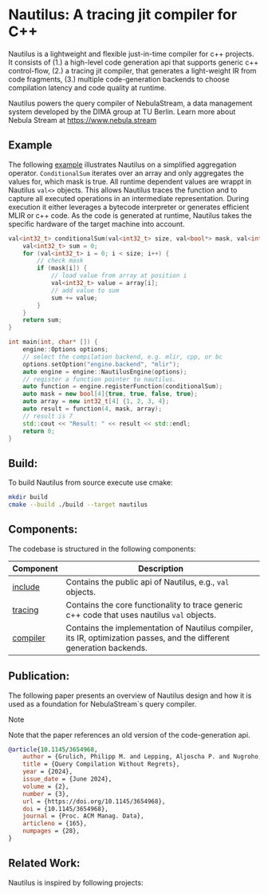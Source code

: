 # Nautilus: A tracing jit compiler for C++

Nautilus is a lightweight and flexible just-in-time compiler for c++ projects.
It consists of (1.) a high-level code generation api that supports generic c++ control-flow,
(2.) a tracing jit compiler, that generates a light-weight IR from code fragments,
(3.) multiple code-generation backends to choose compilation latency and code quality at runtime.

Nautilus powers the query compiler of NebulaStream,
a data management system developed by the DIMA group at TU Berlin.
Learn more about Nebula Stream at https://www.nebula.stream

## Example

The following [example](./example/) illustrates Nautilus on a simplified aggregation operator.
`ConditionalSum` iterates over an array and only aggregates the values for, which mask is true.
All runtime dependent values are wrappt in Nautilus `val<>` objects.
This allows Nautilus traces the function and to capture all executed operations in an intermediate representation.
During execution it either leverages a bytecode interpreter or generates efficient MLIR or c++ code.
As the code is generated at runtime, Nautilus takes the specific hardware of the target machine into account.

```c++
val<int32_t> conditionalSum(val<int32_t> size, val<bool*> mask, val<int32_t*> array) {
	val<int32_t> sum = 0;
	for (val<int32_t> i = 0; i < size; i++) {
		// check mask
		if (mask[i]) {
			// load value from array at position i
			val<int32_t> value = array[i];
			// add value to sum
			sum += value;
		}
	}
	return sum;
}

int main(int, char* []) {
	engine::Options options;
    // select the compilation backend, e.g. mlir, cpp, or bc
	options.setOption("engine.backend", "mlir");
	auto engine = engine::NautilusEngine(options);
    // register a function pointer to nautilus.
	auto function = engine.registerFunction(conditionalSum);
	auto mask = new bool[4]{true, true, false, true};
	auto array = new int32_t[4] {1, 2, 3, 4};
	auto result = function(4, mask, array);
    // result is 7
	std::cout << "Result: " << result << std::endl;
	return 0;
}
```

## Build:

To build Nautilus from source execute use cmake:

```sh
mkdir build 
cmake --build ./build --target nautilus
```

## Components:

The codebase is structured in the following components:

| Component                         | Description                                                                                                           |
|-----------------------------------|-----------------------------------------------------------------------------------------------------------------------|
| [include](nautilus/include)       | Contains the public api of Nautilus, e.g., `val` objects.                                                             |
| [tracing](nautilus/src/tracing)   | Contains the core functionality to trace generic c++ code that uses nautilus `val` objects.                           |
| [compiler](nautilus/src/compiler) | Contains the implementation of Nautilus compiler, its IR, optimization passes, and the different generation backends. |

## Publication:

The following paper presents an overview of Nautilus design and how it is used as a foundation for NebulaStream`s query
compiler.
> [!NOTE]
> Note that the paper references an old version of the code-generation api.

```BibTeX
@article{10.1145/3654968,
    author = {Grulich, Philipp M. and Lepping, Aljoscha P. and Nugroho, Dwi P. A. and Pandey, Varun and Del Monte, Bonaventura and Zeuch, Steffen and Markl, Volker},
    title = {Query Compilation Without Regrets},
    year = {2024},
    issue_date = {June 2024},
    volume = {2},
    number = {3},
    url = {https://doi.org/10.1145/3654968},
    doi = {10.1145/3654968},
    journal = {Proc. ACM Manag. Data},
    articleno = {165},
    numpages = {28},
}
```

## Related Work:
Nautilus is inspired by following projects: 